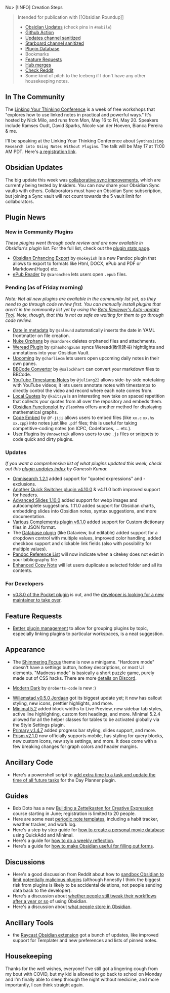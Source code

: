 No> [!INFO] Creation Steps
> Intended for publication with [[Obsidian Roundup]]
> - [Obsidian Updates](https://forum.obsidian.md/c/announcements/13) (check pins in `#mobile`)
> - [Github Action](https://github.com/argenos/obsidian_roundup/actions)
> -  [Updates channel sanitized](https://zhout-public-downloadable.s3.amazonaws.com/obsidian/updates.md) 
> - [Starboard channel sanitized](https://zhout-public-downloadable.s3.amazonaws.com/obsidian/starboard.md)
> - [Plugin Database](https://obsidian-plugin-stats.vercel.app/updates)
> - Bookmarks
> - [Feature Requests](https://forum.obsidian.md/c/feature-requests/8)
> -  [Hub merges](https://github.com/obsidian-community/obsidian-hub/pulls?q=is%3Apr+is%3Amerged+sort%3Aupdated-desc+-label%3A%22scripted+update%22+-label%3A%22hub+tools+%26+scripts%22+%3E+)
> - [Check Reddit](https://www.reddit.com/r/ObsidianMD/)
> - Some kind of pitch to the Iceberg if I don't have any other housekeeping notes. 

## In The Community

The [Linking Your Thinking Conference](https://www.linkingyourthinking.com/conference) is a week of free workshops that "explores how to use linked notes in practical and powerful ways." It's hosted by Nick Milo, and runs from Mon, May 16 to Fri, May 20. Speakers include Ramses Oudt, David Sparks, Nicole van der Hoeven, Bianca Pereira & me.

I'll be speaking at the Linking Your Thinking Conference about `Synthesizing Research into Using Notes Without Plugins`. The talk will be May 17 at 11:00 AM PDT. Here's [a registration link](https://lu.ma/cv7d859j).  

## Obsidian Updates

The big update this week was [collaborative sync improvements](https://forum.obsidian.md/t/obsidian-release-v0-14-10-insider-build/37292), which are currently being tested by Insiders. You can now share your Obsidian Sync vaults with others. Collaborators must have an Obsidian Sync subscription, but joining a Sync vault will not count towards the 5 vault limit for collaborators.

## Plugin News

### New in Community Plugins

*These plugins went through code review and are now available in Obsidian's plugin list.* For the full list, check out the [plugin stats page](https://obsidian-plugin-stats.vercel.app/new). 

- [Obsidian Enhancing Export](https://github.com/mokeyish/obsidian-enhancing-export) by `@mokeyish`  is a new Pandoc plugin that allows to export to formats like Html, DOCX, ePub and PDF or Markdown(Hugo) etc. 
- [ePub Reader](https://github.com/caronchen/obsidian-epub-plugin) by `@caronchen` lets users open `.epub` files. 

### Pending (as of Friday morning)

_Note: Not all new plugins are available in the community list yet, as they need to go through code review first. You can manually install plugins that aren't in the community list yet by using the [Beta Reviewer's Auto-update Tool](https://github.com/TfTHacker/obsidian42-brat). Note, though, that this is not as safe as waiting for them to go through code review._

- [Date in metadata](https://github.com/salmund/obsidian-date-in-metadata) by `@salmund`  automatically inserts the date in YAML frontmatter on file creation. 
- [Nuke Orphans](https://github.com/sandorex/nuke-orphans-plugin) by `@sandorex`  deletes orphaned files and attachments. 
- [Weread Plugin](https://github.com/zhaohongxuan/obsidian-weread-plugin) by `@zhaohongxuan`  syncs Weread(微信读书) hightlights and annotations into your Obsidian Vault.
- [Upcoming](https://github.com/charliecm/obsidian-upcoming) by `@charliecm`  lets users open upcoming daily notes in their own panes. 
- [BBCode Convertor](https://github.com/salockhart/obsidian-bbcode) by `@salockhart`  can convert your markdown files to BBCode. 
- [YouTube Timestamp Notes](https://github.com/juliang22/ObsidianYoutubeTimestampNotes) by `@juliang22`  allows side-by-side notetaking with YouTube videos; it lets users annotate notes with timestamps to directly control the video and record where each note comes from. 
- [Local Quotes](https://github.com/ka1tzyu/local-quotes) by `@ka1tzyu`  is an interesting new take on spaced repetition that collects your quotes from all over the repository and embeds them.
- [Obsidian Functionplot](https://github.com/leonhma/obsidian-functionplot) by `@leonhma`  offers another method for displaying mathematical graphs.
- [Code Embed](https://github.com/Y-jiji/code-embed) by `@Y-jiji`  allows users to embed files (like `xx.c` `xx.hs` `xx.cpp`)  into  notes just like `.pdf` files; this is useful for taking competitive-coding notes (on ICPC, Codeforces, ... etc.). 
- [User Plugins](https://github.com/mnowotnik/obsidian-user-plugins) by `@mnowotnik`  allows users to use `.js` files or snippets to code quick and dirty plugins. 

### Updates

 _If you want a comprehensive list of what plugins updated this week, check out this [plugin updates index](https://obsidian-plugin-stats.vercel.app/updates) by Ganessh Kumar._

* [Omnisearch 1.2.1](https://github.com/scambier/obsidian-omnisearch) added support for "quoted expressions" and -exclusions.
* [Another Quick Switcher plugin v4.10.0](https://github.com/tadashi-aikawa/obsidian-another-quick-switcher/releases/tag/4.10.0) & v4.11.0 both improved support for headers. 
* [Advanced Slides 1.10.0](https://github.com/MSzturc/obsidian-advanced-slides)  added support for webp images and autocomplete suggestions. 1.11.0 added support for Obsidian charts, embedding slides into Obsidian notes, syntax suggestions, and more documentation. 
* [Various Complements plugin v6.1.0](https://github.com/tadashi-aikawa/obsidian-various-complements-plugin/releases/tag/6.1.0) added support for Custom dictionary files in JSON format. 
* The [Database plugin](https://github.com/tomaszkiewicz/obsidian-database-plugin/releases/tag/1.0.3) (like Dataview, but editable) added support for a dropdown control with multiple values, improved color handling, added checkbox support and clickable link fields (also with possibility for multiple values).
* [Pandoc Reference List](https://github.com/mgmeyers/obsidian-pandoc-reference-list) will now indicate when a citekey does not exist in your bibliography file
* [Enhanced Copy Note](https://github.com/kzhovn/copy-command-obsidian) will let users duplicate a selected folder and all its contents. 

### For Developers

* [v0.8.0 of the Pocket plugin](https://github.com/nybbles/obsidian-pocket) is out, and the [developer is looking for a new maintainer to take over](https://twitter.com/nimalan/status/1524802144796172290). 

## Feature Requests

* [Better plugin management](https://forum.obsidian.md/t/better-plugin-management-with-folders-and-links/17568/2) to allow for grouping plugins by topic, especially linking plugins to particular workspaces, is a neat suggestion.  

## Appearance

* The [Shimmering Focus](https://github.com/chrisgrieser/shimmering-focus) theme is now a minigame. "Hardcore mode" doesn't have a settings button, hotkey descriptions, or most UI elements. "Madness mode" is basically a short puzzle game, purely made out of CSS hacks. There are more [details on Discord](https://discord.com/channels/686053708261228577/855181471643861002/972799254882058290). 
- [Modern Dark](https://github.com/roberts-code/obsidian-theme-modern-dark) by `@roberts-code`  is new :) 
* [Willemstad v0.5.0 Jordaan](https://github.com/tingmelvin/willemstad-x/releases/tag/v0.5.0) got its biggest update yet; it now has callout styling, new icons, prettier highlights, and more. 
* [Minimal 5.2](https://github.com/kepano/obsidian-minimal/releases/tag/5.2.0) added block widths to Live Preview, new sidebar tab styles, active line highlighting, custom font headings, and more. Minimal 5.2.4 allowed for all the helper classes for tables to be activated globally via the Style Settings plugin. 
* [Primary v.1.4.7](https://github.com/ceciliamay/obsidianmd-theme-primary/releases/tag/v.1.4.7) added progress bar styling, slides support, and more. 
* [Prism v2.1.0](https://github.com/damiankorcz/Prism-Theme/releases/tag/2.1.0) now officially supports mobile, has styling for query blocks, new custom icons, new style settings, and more. It does come with a few breaking changes for graph colors and header margins. 

## Ancillary Code

* Here's a powershell script to [add extra time to a task and update the time of all future tasks](https://www.reddit.com/r/ObsidianMD/comments/ul4gvm/i_made_a_powershell_script_for_use_with_the_day/) for the Day Planner plugin. 

## Guides

* Bob Doto has a new [Building a Zettelkasten for Creative Expression](https://bobdoto.computer/zettelkasten-101 ) course starting in June; registration is limited to 20 people. 
* Here are some neat [periodic note templates](https://github.com/mulfok/periodic-note-templates), including a habit tracker, weather tracker, and work log. 
* Here's a step by step guide for [how to create a personal movie database](https://minimal.guide/Guides/Create+a+movie+database) using QuickAdd and Minimal.
* Here's a guide for [how to do a weekly reflection](https://www.youtube.com/watch?v=NVu7EWLE34s). 
* Here's a guide for [how to make Obsidian useful for filling out forms](https://jamierubin.net/2022/05/10/practically-paperless-with-obsidian-episode-29-filling-out-forms/). 

## Discussions

* Here's a good discussion from Reddit about how to [sandbox Obsidian to limit potentially malicious plugins](https://www.reddit.com/r/ObsidianMD/comments/unbwdm/sandboxing_obsidian_to_protect_from_malicious/) (although honestly I think the biggest risk from plugins is likely to be accidental deletions, not people sending data back to the developer). 
* Here's a discussion about [whether people still tweak their workflows after a year or so](https://www.reddit.com/r/ObsidianMD/comments/umgcu5/people_whove_been_using_obsidian_for_over_a_year/) of using Obsidian. 
* Here's a discussion about [what people store in Obsidian](https://www.reddit.com/r/ObsidianMD/comments/um2xlv/what_exactly_do_you_store_in_obsidian/). 

## Ancillary Tools

* the [Raycast Obsidian extension](https://www.raycast.com/marcjulian/obsidian) got a bunch of updates, like improved support for Templater and new preferences and lists of pinned notes. 

## Housekeeping

Thanks for the well wishes, everyone! I've still got a lingering cough from my bout with COVID, but my kid is allowed to go back to school on Monday and I'm finally able to sleep through the night without medicine, and more importantly, I can think straight again. 